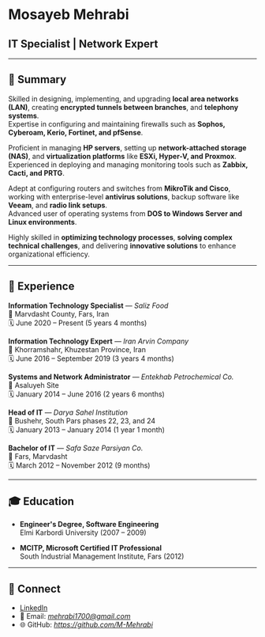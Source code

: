 # Mosayeb Mehrabi 

## IT Specialist | Network Expert  

---

## 📝 Summary  
Skilled in designing, implementing, and upgrading **local area networks (LAN)**, creating **encrypted tunnels between branches**, and **telephony systems**.  
Expertise in configuring and maintaining firewalls such as **Sophos, Cyberoam, Kerio, Fortinet, and pfSense**.  

Proficient in managing **HP servers**, setting up **network-attached storage (NAS)**, and **virtualization platforms** like **ESXi, Hyper-V, and Proxmox**.  
Experienced in deploying and managing monitoring tools such as **Zabbix, Cacti, and PRTG**.  

Adept at configuring routers and switches from **MikroTik and Cisco**, working with enterprise-level **antivirus solutions**, backup software like **Veeam**, and **radio link setups**.  
Advanced user of operating systems from **DOS to Windows Server and Linux environments**.  

Highly skilled in **optimizing technology processes**, **solving complex technical challenges**, and delivering **innovative solutions** to enhance organizational efficiency.  

---

## 💼 Experience  

**Information Technology Specialist** — *Saliz Food*  
📍 Marvdasht County, Fars, Iran  
🗓 June 2020 – Present (5 years 4 months)  

**Information Technology Expert** — *Iran Arvin Company*  
📍 Khorramshahr, Khuzestan Province, Iran  
🗓 June 2016 – September 2019 (3 years 4 months)  

**Systems and Network Administrator** — *Entekhab Petrochemical Co.*  
📍 Asaluyeh Site  
🗓 January 2014 – June 2016 (2 years 6 months)  

**Head of IT** — *Darya Sahel Institution*  
📍 Bushehr, South Pars phases 22, 23, and 24  
🗓 January 2013 – January 2014 (1 year 1 month)  

**Bachelor of IT** — *Safa Saze Parsiyan Co.*  
📍 Fars, Marvdasht  
🗓 March 2012 – November 2012 (9 months)  

---

## 🎓 Education  

- **Engineer's Degree, Software Engineering**  
  Elmi Karbordi University (2007 – 2009)  

- **MCITP, Microsoft Certified IT Professional**  
  South Industrial Management Institute, Fars (2012)  

---

## 🔗 Connect  

- [LinkedIn](https://www.linkedin.com/in/mosayeb-mehrabi-697bb694/)  
- 📧 Email: *mehrabi1700@gmail.com*  
- 🌐 GitHub: *https://github.com/M-Mehrabi*  

